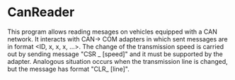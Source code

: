 # CanReader
This program allows reading mesages on vehicles equipped with a CAN network. 
It interacts with CAN-> COM adapters in which sent messages are in format <ID, x, x, x, ...>. 
The change of the transmission speed is carried out by sending message "CSR _ [speed]" and it must be supported by the adapter. 
Analogous situation occurs when the transmission line is changed, but the message has format "CLR_ [line]".
